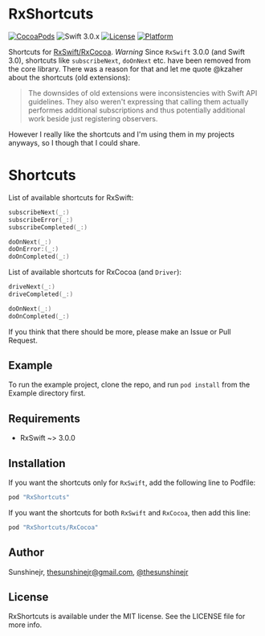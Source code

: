# RxShortcuts

[![CocoaPods](https://img.shields.io/cocoapods/v/RxShortcuts.svg)](https://github.com/sunshinejr/RxShortcuts)
![Swift 3.0.x](https://img.shields.io/badge/Swift-3.0.x-orange.svg)
[![License](https://img.shields.io/cocoapods/l/RxShortcuts.svg?style=flat)](http://cocoapods.org/pods/RxShortcuts)
[![Platform](https://img.shields.io/cocoapods/p/RxShortcuts.svg?style=flat)](http://cocoapods.org/pods/RxShortcuts)

Shortcuts for [RxSwift/RxCocoa](https://github.com/ReactiveX/RxSwift).
*Warning* Since `RxSwift` 3.0.0 (and Swift 3.0), shortcuts like `subscribeNext`,
`doOnNext` etc. have been removed from the core library. There was a reason for
that and let me quote @kzaher about the shortcuts (old extensions):

> The downsides of old extensions were inconsistencies with Swift API guidelines.
> They also weren't expressing that calling them actually performes additional
> subscriptions and thus potentially additional work beside just registering
> observers.

However I really like the shortcuts and I'm using them in my projects anyways,
so I though that I could share.

# Shortcuts

List of available shortcuts for RxSwift:
```swift
subscribeNext(_:)
subscribeError(_:)
subscribeCompleted(_:)

doOnNext(_:)
doOnError:(_:)
doOnCompleted(_:)
```

List of available shortcuts for RxCocoa (and `Driver`):
```swift
driveNext(_:)
driveCompleted(_:)

doOnNext(_:)
doOnCompleted(_:)
```

If you think that there should be more, please make an Issue or Pull Request.

## Example

To run the example project, clone the repo, and run `pod install` from the
Example directory first.

## Requirements

- RxSwift ~> 3.0.0

## Installation

If you want the shortcuts only for `RxSwift`, add the following line to Podfile:
```ruby
pod "RxShortcuts"
```

If you want the shortcuts for both `RxSwift` and `RxCocoa`, then add this line:
```ruby
pod "RxShortcuts/RxCocoa"
```

## Author

Sunshinejr, thesunshinejr@gmail.com, <a href="https://twitter.com/thesunshinejr">@thesunshinejr</a>

## License

RxShortcuts is available under the MIT license. See the LICENSE file for more info.
